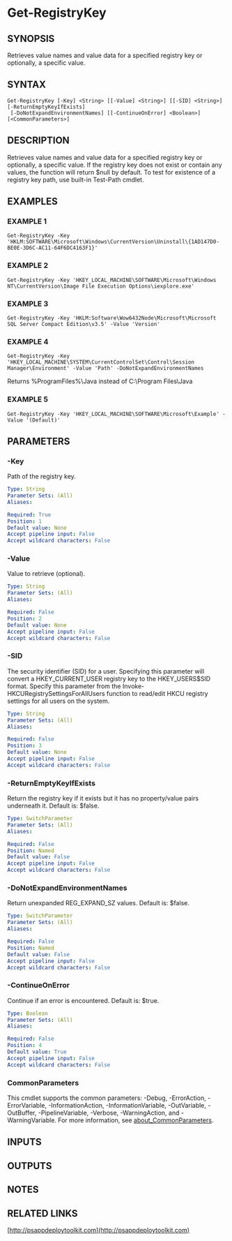 ﻿---
external help file: PSAppDeployToolkit-help.xml
Module Name: PSAppDeployToolkit
online version: http://psappdeploytoolkit.com
schema: 2.0.0
---

# Get-RegistryKey

## SYNOPSIS
Retrieves value names and value data for a specified registry key or optionally, a specific value.

## SYNTAX

```
Get-RegistryKey [-Key] <String> [[-Value] <String>] [[-SID] <String>] [-ReturnEmptyKeyIfExists]
 [-DoNotExpandEnvironmentNames] [[-ContinueOnError] <Boolean>] [<CommonParameters>]
```

## DESCRIPTION
Retrieves value names and value data for a specified registry key or optionally, a specific value.
If the registry key does not exist or contain any values, the function will return $null by default.
To test for existence of a registry key path, use built-in Test-Path cmdlet.

## EXAMPLES

### EXAMPLE 1
```
Get-RegistryKey -Key 'HKLM:SOFTWARE\Microsoft\Windows\CurrentVersion\Uninstall\{1AD147D0-BE0E-3D6C-AC11-64F6DC4163F1}'
```

### EXAMPLE 2
```
Get-RegistryKey -Key 'HKEY_LOCAL_MACHINE\SOFTWARE\Microsoft\Windows NT\CurrentVersion\Image File Execution Options\iexplore.exe'
```

### EXAMPLE 3
```
Get-RegistryKey -Key 'HKLM:Software\Wow6432Node\Microsoft\Microsoft SQL Server Compact Edition\v3.5' -Value 'Version'
```

### EXAMPLE 4
```
Get-RegistryKey -Key 'HKEY_LOCAL_MACHINE\SYSTEM\CurrentControlSet\Control\Session Manager\Environment' -Value 'Path' -DoNotExpandEnvironmentNames
```

Returns %ProgramFiles%\Java instead of C:\Program Files\Java

### EXAMPLE 5
```
Get-RegistryKey -Key 'HKEY_LOCAL_MACHINE\SOFTWARE\Microsoft\Example' -Value '(Default)'
```

## PARAMETERS

### -Key
Path of the registry key.

```yaml
Type: String
Parameter Sets: (All)
Aliases:

Required: True
Position: 1
Default value: None
Accept pipeline input: False
Accept wildcard characters: False
```

### -Value
Value to retrieve (optional).

```yaml
Type: String
Parameter Sets: (All)
Aliases:

Required: False
Position: 2
Default value: None
Accept pipeline input: False
Accept wildcard characters: False
```

### -SID
The security identifier (SID) for a user.
Specifying this parameter will convert a HKEY_CURRENT_USER registry key to the HKEY_USERS\$SID format.
Specify this parameter from the Invoke-HKCURegistrySettingsForAllUsers function to read/edit HKCU registry settings for all users on the system.

```yaml
Type: String
Parameter Sets: (All)
Aliases:

Required: False
Position: 3
Default value: None
Accept pipeline input: False
Accept wildcard characters: False
```

### -ReturnEmptyKeyIfExists
Return the registry key if it exists but it has no property/value pairs underneath it.
Default is: $false.

```yaml
Type: SwitchParameter
Parameter Sets: (All)
Aliases:

Required: False
Position: Named
Default value: False
Accept pipeline input: False
Accept wildcard characters: False
```

### -DoNotExpandEnvironmentNames
Return unexpanded REG_EXPAND_SZ values.
Default is: $false.

```yaml
Type: SwitchParameter
Parameter Sets: (All)
Aliases:

Required: False
Position: Named
Default value: False
Accept pipeline input: False
Accept wildcard characters: False
```

### -ContinueOnError
Continue if an error is encountered.
Default is: $true.

```yaml
Type: Boolean
Parameter Sets: (All)
Aliases:

Required: False
Position: 4
Default value: True
Accept pipeline input: False
Accept wildcard characters: False
```

### CommonParameters
This cmdlet supports the common parameters: -Debug, -ErrorAction, -ErrorVariable, -InformationAction, -InformationVariable, -OutVariable, -OutBuffer, -PipelineVariable, -Verbose, -WarningAction, and -WarningVariable. For more information, see [about_CommonParameters](http://go.microsoft.com/fwlink/?LinkID=113216).

## INPUTS

## OUTPUTS

## NOTES

## RELATED LINKS

[http://psappdeploytoolkit.com](http://psappdeploytoolkit.com)

